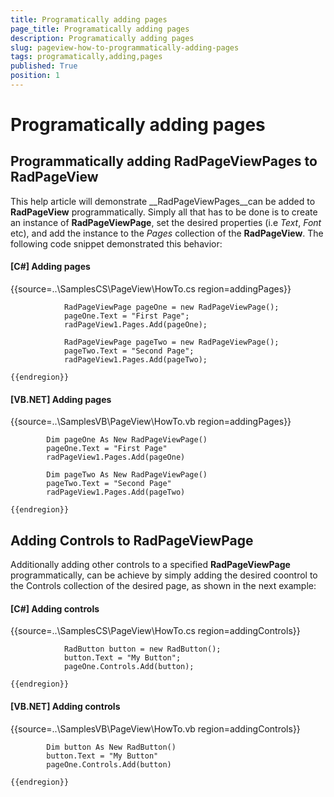 ```yaml
---
title: Programatically adding pages
page_title: Programatically adding pages
description: Programatically adding pages
slug: pageview-how-to-programmatically-adding-pages
tags: programatically,adding,pages
published: True
position: 1
---
```


# Programatically adding pages



## Programmatically adding RadPageViewPages to RadPageView

This help article will demonstrate __RadPageViewPages__can be added to __RadPageView__ programmatically.
        Simply all that has to be done is to create an instance of __RadPageViewPage__, set the desired properties (i.e *Text*,
        *Font* etc), and add the instance to the *Pages* collection of the __RadPageView__.
        The following code snippet demonstrated this behavior:

#### __[C#] Adding pages__

{{source=..\SamplesCS\PageView\HowTo.cs region=addingPages}}
	
	            RadPageViewPage pageOne = new RadPageViewPage();
	            pageOne.Text = "First Page";
	            radPageView1.Pages.Add(pageOne);
	
	            RadPageViewPage pageTwo = new RadPageViewPage();
	            pageTwo.Text = "Second Page";
	            radPageView1.Pages.Add(pageTwo);
	
	{{endregion}}



#### __[VB.NET] Adding pages__

{{source=..\SamplesVB\PageView\HowTo.vb region=addingPages}}
	
	        Dim pageOne As New RadPageViewPage()
	        pageOne.Text = "First Page"
	        radPageView1.Pages.Add(pageOne)
	
	        Dim pageTwo As New RadPageViewPage()
	        pageTwo.Text = "Second Page"
	        radPageView1.Pages.Add(pageTwo)
	
	{{endregion}}



## Adding Controls to RadPageViewPage

Additionally adding other controls to a specified __RadPageViewPage__ programmatically, can be achieve by simply adding the
        desired coontrol to the Controls collection of the desired page, as shown in the next example:

#### __[C#] Adding controls__

{{source=..\SamplesCS\PageView\HowTo.cs region=addingControls}}
	
	            RadButton button = new RadButton();
	            button.Text = "My Button";
	            pageOne.Controls.Add(button);
	
	{{endregion}}



#### __[VB.NET] Adding controls__

{{source=..\SamplesVB\PageView\HowTo.vb region=addingControls}}
	
	        Dim button As New RadButton()
	        button.Text = "My Button"
	        pageOne.Controls.Add(button)
	
	{{endregion}}


